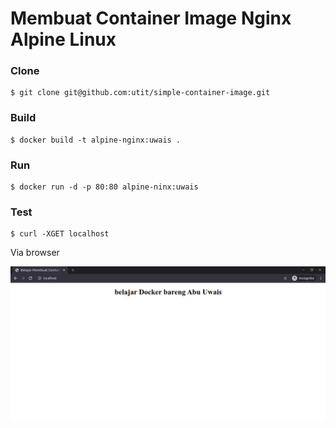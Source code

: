 # Membuat Container Image Nginx Alpine Linux


### Clone

```
$ git clone git@github.com:utit/simple-container-image.git
```

### Build

```
$ docker build -t alpine-nginx:uwais .
```

### Run

```
$ docker run -d -p 80:80 alpine-ninx:uwais
```

### Test

```
$ curl -XGET localhost
```

Via browser


![Contoh](contoh.png)